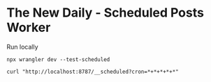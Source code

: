 # The New Daily - Scheduled Posts Worker

Run locally

```
npx wrangler dev --test-scheduled
```

```
curl "http://localhost:8787/__scheduled?cron=*+*+*+*+*"
```

